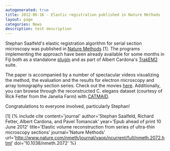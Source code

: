 ```yaml
---
autogenerated: true
title: 2012-06-16 - Elastic registration published in Nature Methods
layout: page
categories: News
description: test description
---
```


Stephan Saalfeld's elastic registration algorithm for serial section microscopy was published in [Nature Methods](http://www.nature.com/nmeth/journal/vaop/ncurrent/full/nmeth.2072.html) [1]. The programs implementing the approach have been already available for some months in Fiji both as a standalone [plugin](/plugins/elastic-alignment-and-montage) and as part of Albert Cardona's [TrakEM2](/plugins/trakem2) suite.

The paper is accompanied by a number of spectacular videos visualizing the method, the evaluation and the results for electron microscopy and array tomography section series. Check out the movies [here](http://fly.mpi-cbg.de/elastic). Additionally, you can browse through the reconstructed C. elegans dataset (courtesy of Rick Fetter from the Janelia Farm) with [CATMAID](http://fly.mpi-cbg.de/c-elegans).

Congratulations to everyone involved, particularly Stephan!

<references/>



[1] {% include cite content='journal' author='Stephan Saalfeld, Richard Fetter, Albert Cardona, and Pavel Tomancak' year='Epub ahead of print 10 June 2012' title='Elastic volume reconstruction from series of ultra-thin microscopy sections' journal='Nature Methods' url='http://www.nature.com/nmeth/journal/vaop/ncurrent/full/nmeth.2072.html' doi='10.1038/nmeth.2072' %}
